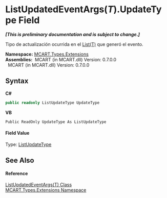 # ListUpdatedEventArgs(*T*).UpdateType Field
 _**\[This is preliminary documentation and is subject to change.\]**_

Tipo de actualización ocurrida en el <a href="e472f890-0d94-e75b-9f29-f49cc04a830f">List(T)</a> que generó el evento.

**Namespace:**&nbsp;<a href="a8e71047-44e0-7000-43f0-67a6f5b9758c">MCART.Types.Extensions</a><br />**Assemblies:**&nbsp;&nbsp;MCART (in MCART.dll) Version: 0.7.0.0<br />&nbsp;&nbsp;MCART (in MCART.dll) Version: 0.7.0.0<br />

## Syntax

**C#**<br />
``` C#
public readonly ListUpdateType UpdateType
```

**VB**<br />
``` VB
Public ReadOnly UpdateType As ListUpdateType
```


#### Field Value
Type: <a href="583b5a40-c7c8-29e4-48aa-38316d167e9f">ListUpdateType</a>

## See Also


#### Reference
<a href="3f7e1094-9ba2-8104-bdff-3a220550ac56">ListUpdatedEventArgs(T) Class</a><br /><a href="a8e71047-44e0-7000-43f0-67a6f5b9758c">MCART.Types.Extensions Namespace</a><br />